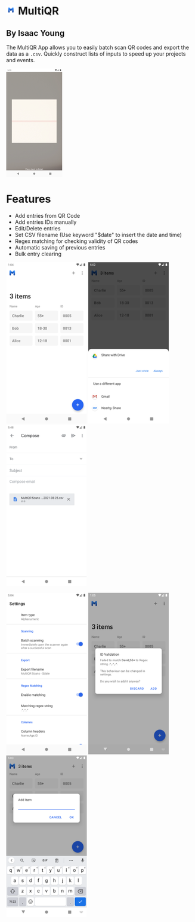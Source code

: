 # <img src="readMeImages/ic_logo.png"  width="25" height="25">  MultiQR
## By Isaac Young

The MultiQR App allows you to easily batch scan QR codes and export the data as a ```.csv```. Quickly construct lists of inputs to speed up your projects and events.

<img src="readMeImages/scan.png"  width="150" height="290">

# Features 
- Add entries from QR Code
- Add entries IDs manually
- Edit/Delete entries
- Set CSV filename (Use keyword "$date" to insert the date and time)
- Regex matching for checking validity of QR codes
- Automatic saving of previous entries
- Bulk entry clearing

<p float="left">
  <img src="readMeImages/home_screen.png"  width="216" height="432">
  <img src="readMeImages/share_sheet.png"  width="216" height="432">
  <img src="readMeImages/email.png"  width="216" height="432">
 </p>
 <p float="left">
  <img src="readMeImages/settings_screen.png"  width="216" height="432">
  <img src="readMeImages/regex_match_failure.png"  width="216" height="432">
  <img src="readMeImages/manual_entry.png"  width="216" height="432">
 </p>
